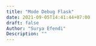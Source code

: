 ```yaml
---
title: "Mode Debug Flask"
date: 2021-09-05T14:41:44+07:00
draft: false
Author: "Surya Efendi"
Description: ""
---
```


